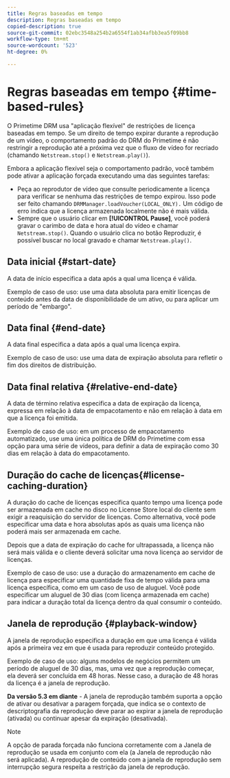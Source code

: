 ```yaml
---
title: Regras baseadas em tempo
description: Regras baseadas em tempo
copied-description: true
source-git-commit: 02ebc3548a254b2a6554f1ab34afbb3ea5f09bb8
workflow-type: tm+mt
source-wordcount: '523'
ht-degree: 0%

---
```


# Regras baseadas em tempo {#time-based-rules}

O Primetime DRM usa &quot;aplicação flexível&quot; de restrições de licença baseadas em tempo. Se um direito de tempo expirar durante a reprodução de um vídeo, o comportamento padrão do DRM do Primetime é não restringir a reprodução até a próxima vez que o fluxo de vídeo for recriado (chamando `Netstream.stop()` e `Netstream.play()`).

Embora a aplicação flexível seja o comportamento padrão, você também pode ativar a aplicação forçada executando uma das seguintes tarefas:

* Peça ao reprodutor de vídeo que consulte periodicamente a licença para verificar se nenhuma das restrições de tempo expirou. Isso pode ser feito chamando `DRMManager.loadVoucher(LOCAL_ONLY).` Um código de erro indica que a licença armazenada localmente não é mais válida.
* Sempre que o usuário clicar em **[!UICONTROL Pause]**, você poderá gravar o carimbo de data e hora atual do vídeo e chamar `Netstream.stop()`. Quando o usuário clica no botão Reproduzir, é possível buscar no local gravado e chamar `Netstream.play()`.

## Data inicial {#start-date}

A data de início especifica a data após a qual uma licença é válida.

Exemplo de caso de uso: use uma data absoluta para emitir licenças de conteúdo antes da data de disponibilidade de um ativo, ou para aplicar um período de &quot;embargo&quot;.

## Data final {#end-date}

A data final especifica a data após a qual uma licença expira.

Exemplo de caso de uso: use uma data de expiração absoluta para refletir o fim dos direitos de distribuição.

## Data final relativa {#relative-end-date}

A data de término relativa especifica a data de expiração da licença, expressa em relação à data de empacotamento e não em relação à data em que a licença foi emitida.

Exemplo de caso de uso: em um processo de empacotamento automatizado, use uma única política de DRM do Primetime com essa opção para uma série de vídeos, para definir a data de expiração como 30 dias em relação à data do empacotamento.

## Duração do cache de licenças{#license-caching-duration}

A duração do cache de licenças especifica quanto tempo uma licença pode ser armazenada em cache no disco no License Store local do cliente sem exigir a reaquisição do servidor de licenças. Como alternativa, você pode especificar uma data e hora absolutas após as quais uma licença não poderá mais ser armazenada em cache.

Depois que a data de expiração do cache for ultrapassada, a licença não será mais válida e o cliente deverá solicitar uma nova licença ao servidor de licenças.

Exemplo de caso de uso: use a duração do armazenamento em cache de licença para especificar uma quantidade fixa de tempo válida para uma licença específica, como em um caso de uso de aluguel. Você pode especificar um aluguel de 30 dias (com licença armazenada em cache) para indicar a duração total da licença dentro da qual consumir o conteúdo.

## Janela de reprodução {#playback-window}

A janela de reprodução especifica a duração em que uma licença é válida após a primeira vez em que é usada para reproduzir conteúdo protegido.

Exemplo de caso de uso: alguns modelos de negócios permitem um período de aluguel de 30 dias, mas, uma vez que a reprodução começar, ela deverá ser concluída em 48 horas. Nesse caso, a duração de 48 horas da licença é a janela de reprodução.

**Da versão 5.3 em diante** - A janela de reprodução também suporta a opção de ativar ou desativar a paragem forçada, que indica se o contexto de descriptografia da reprodução deve parar ao expirar a janela de reprodução (ativada) ou continuar apesar da expiração (desativada).

>[!NOTE]
>
>A opção de parada forçada não funciona corretamente com a Janela de reprodução se usada em conjunto com ela (a Janela de reprodução não será aplicada). A reprodução de conteúdo com a janela de reprodução sem interrupção segura respeita a restrição da janela de reprodução.
